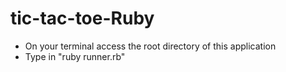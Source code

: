 # tic-tac-toe-Ruby

- On  your terminal access the root directory of this application
- Type in "ruby runner.rb"
